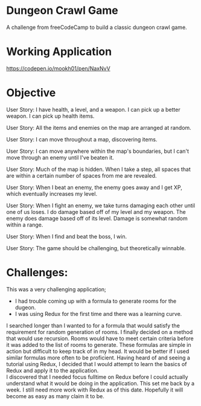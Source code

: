 # Dungeon Crawl Game
A challenge from freeCodeCamp to build a classic dungeon crawl game.

# Working Application
https://codepen.io/mookh01/pen/NaxNvV

# Objective

User Story: I have health, a level, and a weapon. I can pick up a better weapon. I can pick up health items.

User Story: All the items and enemies on the map are arranged at random.

User Story: I can move throughout a map, discovering items.

User Story: I can move anywhere within the map's boundaries, but I can't move through an enemy until I've beaten it.

User Story: Much of the map is hidden. When I take a step, all spaces that are within a certain number of spaces from me are revealed.

User Story: When I beat an enemy, the enemy goes away and I get XP, which eventually increases my level.

User Story: When I fight an enemy, we take turns damaging each other until one of us loses. I do damage based off of my level and my weapon. The enemy does damage based off of its level. Damage is somewhat random within a range.

User Story: When I find and beat the boss, I win.

User Story: The game should be challenging, but theoretically winnable.

# Challenges:
This was a very challenging application; 
  - I had trouble coming up with a formula to generate rooms for the dugeon.
  - I was using Redux for the first time and there was a learning curve.
  
  I searched longer than I wanted to for a formula that would satisfy the requirement for random generation of rooms. I finally decided on a method that would use recursion. 
  Rooms would have to meet certain criteria before it was added to the list of rooms to generate. These formulas are simple in action but difficult to keep track of in my head. 
  It would be better if I used similar formulas more often to be proficient. 
  Having heard of and seeing a tutorial using Redux, I decided that I would attempt to learn the basics of Redux and apply it to the application.  
  I discovered that I needed focus fulltime on Redux before I could actually understand what it would be doing in the application. This set me back by a week. 
  I still need more work with Redux as of this date. Hopefully it will become as easy as many claim it to be. 
